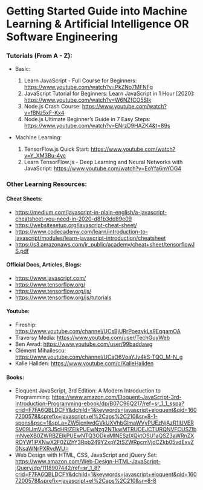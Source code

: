 # Getting Started Guide into Machine Learning & Artificial Intelligence OR Software Engineering

### Tutorials (From A - Z):

- Basic:
   1. Learn JavaScript - Full Course for Beginners: https://www.youtube.com/watch?v=PkZNo7MFNFg
   2. JavaScript Tutorial for Beginners: Learn JavaScript in 1 Hour [2020]: https://www.youtube.com/watch?v=W6NZfCO5SIk
   3. Node.js Crash Course: https://www.youtube.com/watch?v=fBNz5xF-Kx4
   4. Node.js Ultimate Beginner’s Guide in 7 Easy Steps: https://www.youtube.com/watch?v=ENrzD9HAZK4&t=89s

- Machine Learning:
   1. TensorFlow.js Quick Start: https://www.youtube.com/watch?v=Y_XM3Bu-4yc
   2. Learn TensorFlow.js - Deep Learning and Neural Networks with JavaScript: https://www.youtube.com/watch?v=EoYfa6mYOG4

### Other Learning Resources:

#### Cheat Sheets:

- https://medium.com/javascript-in-plain-english/a-javascript-cheatsheet-you-need-in-2020-d81b3dd89e09
- https://websitesetup.org/javascript-cheat-sheet/
- https://www.codecademy.com/learn/introduction-to-javascript/modules/learn-javascript-introduction/cheatsheet
- https://s3.amazonaws.com/ir_public/academy/cheat+sheet/tensorflowJS.pdf

#### Official Docs, Articles, Blogs:

- https://www.javascript.com/
- https://www.tensorflow.org/
- https://www.tensorflow.org/js/
- https://www.tensorflow.org/js/tutorials

#### Youtube:

- Fireship: https://www.youtube.com/channel/UCsBjURrPoezykLs9EqgamOA
- Traversy Media: https://www.youtube.com/user/TechGuyWeb
- Ben Awad: https://www.youtube.com/user/99baddawg
- Clément Mihailescu: https://www.youtube.com/channel/UCaO6VoaYJv4kS-TQO_M-N_g
- Kalle Hallden: https://www.youtube.com/c/KalleHallden

#### Books:

- Eloquent JavaScript, 3rd Edition: A Modern Introduction to Programming: https://www.amazon.com/Eloquent-JavaScript-3rd-Introduction-Programming-ebook/dp/B07C96Q217/ref=sr_1_1_sspa?crid=F7FA6QBLDCFY&dchild=1&keywords=javascript+eloquent&qid=1607200578&sprefix=javascript+el%2Caps%2C210&sr=8-1-spons&psc=1&spLa=ZW5jcnlwdGVkUXVhbGlmaWVyPUEzNjAzR1lUVERSV09IJmVuY3J5cHRlZElkPUEwNzg2NTkwMTRUOEJCTURQNVFCUSZlbmNyeXB0ZWRBZElkPUEwNTQ3ODkxMlNESzlXQktOSU1aQSZ3aWRnZXROYW1lPXNwX2F0ZiZhY3Rpb249Y2xpY2tSZWRpcmVjdCZkb05vdExvZ0NsaWNrPXRydWU=
- Web Design with HTML, CSS, JavaScript and jQuery Set: https://www.amazon.com/Web-Design-HTML-JavaScript-jQuery/dp/1118907442/ref=sr_1_8?crid=F7FA6QBLDCFY&dchild=1&keywords=javascript+eloquent&qid=1607200578&sprefix=javascript+el%2Caps%2C210&sr=8-8
